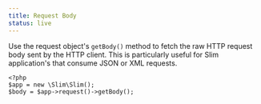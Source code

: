 ```yaml
---
title: Request Body
status: live
---
```


Use the request object's `getBody()` method to fetch the raw HTTP request body sent by the HTTP client. This is
particularly useful for Slim application's that consume JSON or XML requests.

    <?php
    $app = new \Slim\Slim();
    $body = $app->request()->getBody();

